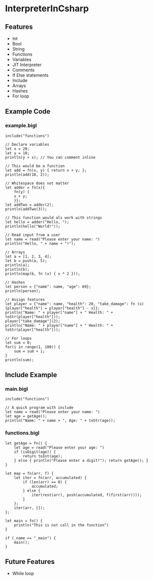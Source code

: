 # InterpreterInCsharp

## Features

- Int
- Bool
- String
- Functions
- Variables
- JIT Interpreter
- Comments
- If Else statements
- Include
- Arrays
- Hashes
- For loop

## Example Code

### example.bigl

``` bigl
include("functions")

// Declare variables
let x = 20;
let y = 10;
println(y + x); // You can comment inline

// This would be a function
let add = fn(x, y) { return x + y; };
println(add(10, 2));

// Whitespace does not matter
let adder = fn(x){
    fn(y) {
    x + y;
    }};
let addTwo = adder(2);
println(addTwo(3));

// This function would als work with strings
let hello = adder("Hello, ");
println(hello("World!"));

// Read input from a user
let name = read("Please enter your name: ")
println("Hello, " + name + "!");

// Arrays
let a = [1, 2, 3, 4];
let b = push(a, 5);
println(a);
println(b);
println(map(b, fn (x) { x * 2 }));

// Hashes
let person = {"name": name, "age": 69};
println(person);

// Assign features
let player = {"name": name, "health": 20, "take_damage": fn (x) {player["health"] = player["health"] - x}};
println("Name: " + player["name"] + " Health: " + toStr(player["health"]));
player["take_damage"](2);
println("Name: " + player["name"] + " Health: " + toStr(player["health"]));

// For loops
let sum = 0;
for(i in range(1, 100)) {
    sum = sum + i;
}
println(sum);
```

## Include Example

### main.bigl

``` bigl
include("functions")

// A quick program with include
let name = read("Please enter your name: ")
let age = getAge();
println("Name: " + name + ", Age: " + toStr(age));
```

### functions.bigl

``` bigl
let getAge = fn() {
    let age = read("Please enter your age: ")
    if (isDigit(age)) {
        return toInt(age);
    } else { println("Please enter a digit!"); return getAge(); }
}

let map = fn(arr, f) {
    let iter = fn(arr, accumulated) {
        if (len(arr) == 0) {
            accumulated;
        } else {
            iter(rest(arr), push(accumulated, f(first(arr))));
        }
    };
    iter(arr, []);
};

let main = fn() {
    println("This is not call in the function")
}

if (_name == "_main") {
    main();
}
```

## Future Features

- While loop
